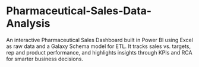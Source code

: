 # Pharmaceutical-Sales-Data-Analysis
An interactive Pharmaceutical Sales Dashboard built in Power BI using Excel as raw data and a Galaxy Schema model for ETL. It tracks sales vs. targets, rep and product performance, and highlights insights through KPIs and RCA for smarter business decisions.
